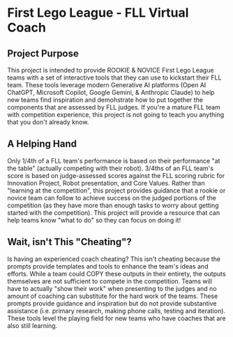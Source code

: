 # First Lego League - FLL Virtual Coach

## Project Purpose
This project is intended to provide ROOKIE & NOVICE First Lego League teams with a set of interactive tools that they can use to kickstart their FLL team. These tools leverage modern Generative AI platforms (Open AI ChatGPT, Microsoft Copilot, Google Gemini, & Anthropic Claude) to help new teams find inspiration and demohstrate how to put together the components that are assessed by FLL judges.  If you're a mature FLL team with competition experience, this project is not going to teach you anything that you don't already know.

## A Helping Hand
Only 1/4th of a FLL team's performance is based on their performance "at the table" (actually competing with their robot).  3/4ths of an FLL team's score is based on judge-assessed scores against the FLL scoring rubric for Innovation Project, Robot presentation, and Core Values.  Rather than "learning at the competition", this project provides guidance that a rookie or novice team can follow to achieve success on the judged portions of the competition (as they have more than enough tasks to worry about getting started with the competition).  This project will provide a resource that can help teams know "what to do" so they can focus on doing it!

## Wait, isn't This "Cheating"?
Is having an experienced coach cheating? This isn't cheating because the prompts provide templates and tools to enhance the team's ideas and efforts. While a team could COPY these outputs in their entirety, the outputs themselves are not sufficient to compete in the competition.  Teams will have to actually "show their work" when presenting to the judges and no amount of coaching can substitute for the hard work of the teams.  These prompts provide guidance and inspiration but do not provide substantive assistance (i.e. primary research, making phone calls, testing and iteration). These tools level the playing field for new teams who have coaches that are also still learning.